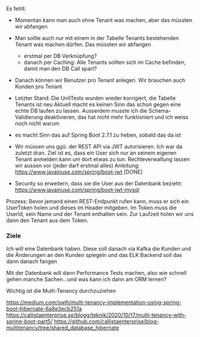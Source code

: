 
Es fehlt:
- Momentan kann man auch ohne Tenant was machen, aber das müssten wir abfangen
- Man sollte auch nur mit einem in der Tabelle Tenants bestehenden Tenant was machen dürfen. Das müssten wir abfangen
   - erstmal per DB Verknüpfung?
   - danach per Caching: Alle Tenants sollten sich im Cache befinden, damit man den DB Call spart?
   
- Danach können wir Benutzer pro Tenant anlegen. Wir brauchen auch Kunden pro Tenant
- Letzter Stand: Die UnitTests wurden wieder korrigiert, die Tabelle Tenants ist neu
 Aktuell macht es keinen Sinn das schon gegen eine echte DB laufen zu lassen. Ausserdem musste ich die Schema-Validierung deaktivieren, das hat nicht mehr funktioniert und ich weiss noch nicht warum
- es macht Sinn das auf Spring Boot 2.7.1 zu heben, sobald das da ist
- Wir müssen uns ggü. der REST API via JWT autorisieren. Ich war da zuletzt dran. Ziel ist es, dass ein User sich nur an seinem eigenen Tenant anmelden kann um dort etwas zu tun. Rechteverwaltung lassen wir aussen vor (jeder darf erstmal alles) Anleitung: https://www.javainuse.com/spring/boot-jwt [DONE]
- Security so erweitern, dass sie die User aus der Datenbank bezieht: https://www.javainuse.com/spring/boot-jwt-mysql

Prozess: Bevor jemand einen REST-Endpunkt rufen kann, muss er sich ein UserToken holen und dieses im Header mitgeben. Im Token muss die UserId, sein Name und der Tenant enthalten sein. Zur Laufzeit holen wir uns dann den Tenant aus dem Token.

### Ziele

Ich will eine Datenbank haben. Diese soll danach via Kafka die Kunden und die Änderungen an den Kunden spiegeln und das ELK Backend soll das dann danach fangen

Mit der Datenbank will dann Performance Tests machen, also wie schnell gehen manche Sachen...und was kann ich dann am ORM lernen?

Wichtig ist die Multi-Tenancy durchzuziehen

https://medium.com/swlh/multi-tenancy-implementation-using-spring-boot-hibernate-6a8e3ecb251a
https://callistaenterprise.se/blogg/teknik/2020/10/17/multi-tenancy-with-spring-boot-part5/
https://github.com/callistaenterprise/blog-multitenancy/tree/shared_database_hibernate

